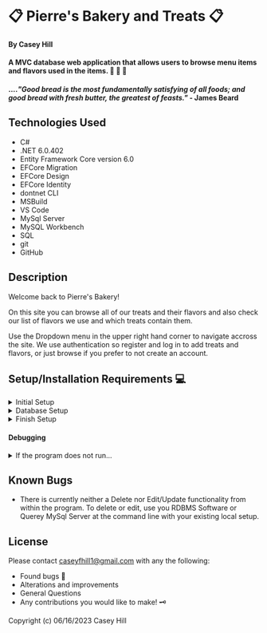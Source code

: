 # &#x1F4CB; **Pierre's Bakery and Treats** &#x1F4CB;

#### **By Casey Hill**

#### A MVC database web application that allows users to browse menu items and flavors used in the items. &#x1F50C; &#x1F477; &#x1F527;

#### ...._"Good bread is the most fundamentally satisfying of all foods; and good bread with fresh butter, the greatest of feasts."_ - James Beard

## **Technologies Used**

-   C#
-   .NET 6.0.402
-   Entity Framework Core version 6.0
-   EFCore Migration
-   EFCore Design
-   EFCore Identity
-   dontnet CLI
-   MSBuild
-   VS Code
-   MySql Server
-   MySQL Workbench
-   SQL
-   git
-   GitHub

## **Description**

Welcome back to Pierre's Bakery!

On this site you can browse all of our treats and their flavors and also check our list of flavors we use and which treats contain them.

Use the Dropdown menu in the upper right hand corner to navigate accross the site. We use authentication so register and log in to add treats and flavors, or just browse if you prefer to not create an account.

## **Setup/Installation Requirements** &#x1F4BB;

<details>
<summary> Initial Setup </summary>

-   Clone this repository to your local machine.
    ```bash
    $ git clone https://github.com/0art-vandelay0/Pierres-Treats
    ```
-   Open VS Code (or your IDE of choice).
-   Open the top level directory you just cloned.
</details>

<details>
<summary> Database Setup </summary>

-   Use a MySql RDBMS like MySql Workbench to import/upload the `casey_hill.sql` file and create your database.
-   In your Factory Directory, create a file with the name `appsettings.json` and copy and past the following code into this file:

    <pre><code>{
        "ConnectionStrings": {
            "DefaultConnection": "Server=localhost;Port=3306;database=factory;uid=root;pwd=epicodus;"
        }
    }
    </code></pre>

-   Use your personal UID and Password for your db connection and make sure you remove the brackets currently in place.
</details>

<details>
<summary> Finish Setup </summary>

-   In your terminal:

    Change directory (cd) to Factory.

    ```bash
    $ dotnet build
    ```

    ```bash
    $ dotnet run
    ```

    (or `dontnet watch run` to see edit and see edits in real time).

-   A web page will automatically open in your browser
-   Use the navigation at the bottom of the page to view Engineers or Machines (both will be empty to start)
-   Follow the links based on what every your needs are.
</details>

#### Debugging

<details>
<summary> If the program does not run...</summary>

-   Check that you have the appropriate packages installed to run dotnet
    -   In your Terminal, enter the following commands:<br>
        ```bash
        $ dotnet tool install --global dotnet-ef --version 6.0.0
        ```
        ```bash
        $ dotnet add package Microsoft.EntityFrameworkCore -v 6.0.0
        ```
        ```bash
        $ dotnet add package Pomelo.EntityFrameworkCore.MySql -v 6.0.0
        ```
-   Try creating a `global.json` file in the Factory dir that contains the following code to override the default version, if your version exceeds .NET 6.0:<br>
    <pre><code>{
        "sdk": {
            "version": "6.0.402"
        }
    }
    </code></pre>

    </details>

## **Known Bugs**

-   There is currently neither a Delete nor Edit/Update functionality from within the program.
    To delete or edit, use you RDBMS Software or Querey MySql Server at the command line with your existing local setup.

## License

Please contact [caseyfhill1@gmail.com](mailto:caseyfhill1@gmail.com?subject=Hello%20Casey,&body=You%20are%20amazing...) with any the following:

-   Found bugs &#x1F41E;
-   Alterations and improvements
-   General Questions
-   Any contributions you would like to make! &#x1F5DD;

Copyright (c) 06/16/2023 Casey Hill

